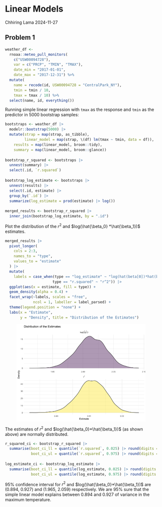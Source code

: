 Linear Models
================
Chhiring Lama
2024-11-27

## Problem 1

``` r
weather_df <-  
  rnoaa::meteo_pull_monitors(
    c("USW00094728"),
    var = c("PRCP", "TMIN", "TMAX"), 
    date_min = "2017-01-01",
    date_max = "2017-12-31") %>%
  mutate(
    name = recode(id, USW00094728 = "CentralPark_NY"),
    tmin = tmin / 10,
    tmax = tmax / 10) %>%
  select(name, id, everything())
```

Running simple linear regression with `tmax` as the response and `tmin`
as the predictor in 5000 bootstrap samples:

``` r
bootstraps <- weather_df |> 
  modelr::bootstrap(5000) |> 
  mutate(strap = map(strap, as_tibble), 
         linear_model = map(strap, \(df) lm(tmax ~ tmin, data = df)), 
    results = map(linear_model, broom::tidy), 
    summary = map(linear_model, broom::glance))

bootstrap_r_squared <- bootstraps |> 
  unnest(summary) |> 
  select(.id, `r.squared`) 

bootstrap_log_estimate <- bootstraps |> 
  unnest(results) |> 
  select(.id, estimate) |> 
  group_by(`.id`) |> 
  summarize(log_estimate = prod(estimate) |> log()) 

merged_results <- bootstrap_r_squared |> 
  inner_join(bootstrap_log_estimate, by = ".id")
```

Plot the distribution of the $r^2$ and
$log(\hat{\beta_0} *\hat{\beta_1})$ estimates.

``` r
merged_results |> 
  pivot_longer(
    cols = 2:3, 
    names_to = "type",
    values_to = "estimate"
  ) |> 
  mutate(
    labels = case_when(type == "log_estimate" ~ "log(hat(beta[0])*hat(beta[1]))", 
                      type == "r.squared" ~ "r^2")) |> 
  ggplot(aes(x = estimate, fill = type)) +
  geom_density(alpha = 0.4) +
  facet_wrap(~labels, scales = "free", 
             ncol = 1, labeller = label_parsed) +
  theme(legend.position = "none") +
  labs(x = "Estimate", 
       y = "Density", title = "Distribution of the Estimates")
```

<img src="p8105_hw6_cyl2159_files/figure-gfm/unnamed-chunk-3-1.png" width="85%" style="display: block; margin: auto;" />

The estimates of $r^2$ and $log(\hat{\beta_0}*\hat{\beta_1})$ (as shown
above) are normally distributed.

``` r
r_squared_ci <- bootstrap_r_squared |> 
  summarise(boot_ci_ll = quantile(`r.squared`, 0.025) |> round(digits = 3), 
            boot_ci_ul = quantile(`r.squared`, 0.975) |> round(digits = 3))

log_estimate_ci <- bootstrap_log_estimate |> 
  summarise(boot_ci_ll = quantile(log_estimate, 0.025) |> round(digits = 3), 
            boot_ci_ul = quantile(log_estimate, 0.975) |> round(digits = 3))
```

95% confidence interval for $r^2$ and $log(\hat{\beta_0}*\hat{\beta_1})$
are (0.894, 0.927) and (1.965, 2.059) respectively. We are 95% sure that
the simple linear model explains between 0.894 and 0.927 of variance in
the maximum temperature.
